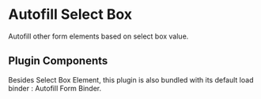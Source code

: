 # Autofill Select Box

Autofill other form elements based on select box value.

## Plugin Components

Besides Select Box Element, this plugin is also bundled with its default load binder : Autofill Form Binder.